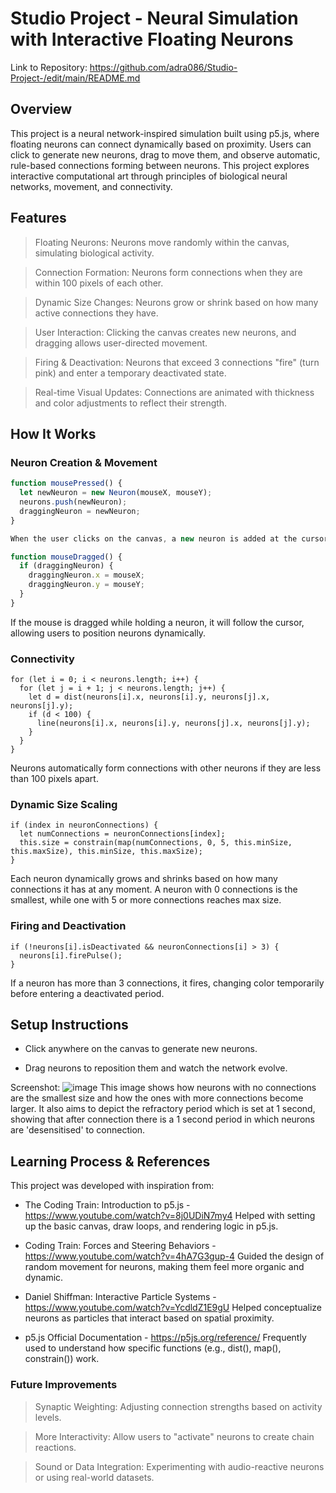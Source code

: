 # Studio Project - Neural Simulation with Interactive Floating Neurons #
Link to Repository: https://github.com/adra086/Studio-Project-/edit/main/README.md

## Overview ##

This project is a neural network-inspired simulation built using p5.js, where floating neurons can connect dynamically based on proximity. Users can click to generate new neurons, drag to move them, and observe automatic, rule-based connections forming between neurons. This project explores interactive computational art through principles of biological neural networks, movement, and connectivity.

## Features ##

> Floating Neurons: Neurons move randomly within the canvas, simulating biological activity.

> Connection Formation: Neurons form connections when they are within 100 pixels of each other.

> Dynamic Size Changes: Neurons grow or shrink based on how many active connections they have.

> User Interaction: Clicking the canvas creates new neurons, and dragging allows user-directed movement.

> Firing & Deactivation: Neurons that exceed 3 connections "fire" (turn pink) and enter a temporary deactivated state.

> Real-time Visual Updates: Connections are animated with thickness and color adjustments to reflect their strength.

## How It Works ##

### Neuron Creation & Movement ###

``` javascript
function mousePressed() {
  let newNeuron = new Neuron(mouseX, mouseY);
  neurons.push(newNeuron);
  draggingNeuron = newNeuron;
}

When the user clicks on the canvas, a new neuron is added at the cursor position. The neuron is immediately set as draggingNeuron, allowing for direct movement.

function mouseDragged() {
  if (draggingNeuron) {
    draggingNeuron.x = mouseX;
    draggingNeuron.y = mouseY;
  }
}
```

If the mouse is dragged while holding a neuron, it will follow the cursor, allowing users to position neurons dynamically.

### Connectivity ###

``` javacsript
for (let i = 0; i < neurons.length; i++) {
  for (let j = i + 1; j < neurons.length; j++) {
    let d = dist(neurons[i].x, neurons[i].y, neurons[j].x, neurons[j].y);
    if (d < 100) {
      line(neurons[i].x, neurons[i].y, neurons[j].x, neurons[j].y);
    }
  }
}
```

Neurons automatically form connections with other neurons if they are less than 100 pixels apart.

### Dynamic Size Scaling ###

``` javacscript
if (index in neuronConnections) {
  let numConnections = neuronConnections[index];
  this.size = constrain(map(numConnections, 0, 5, this.minSize, this.maxSize), this.minSize, this.maxSize);
}
```

Each neuron dynamically grows and shrinks based on how many connections it has at any moment. A neuron with 0 connections is the smallest, while one with 5 or more connections reaches max size.

### Firing and Deactivation ###

``` javacsript
if (!neurons[i].isDeactivated && neuronConnections[i] > 3) {
  neurons[i].firePulse();
}
```

If a neuron has more than 3 connections, it fires, changing color temporarily before entering a deactivated period.

## Setup Instructions ##

- Click anywhere on the canvas to generate new neurons.

- Drag neurons to reposition them and watch the network evolve.

Screenshot: 
![image](https://github.com/user-attachments/assets/3d5d64c3-ed73-44b6-9368-23d00a8a8831)
This image shows how neurons with no connections are the smallest size and how the ones with more connections become larger.
It also aims to depict the refractory period which is set at 1 second, showing that after connection there is a 1 second period in which neurons are 'desensitised' to connection. 

## Learning Process & References ## 

This project was developed with inspiration from:

  - The Coding Train: Introduction to p5.js - https://www.youtube.com/watch?v=8j0UDiN7my4 
      Helped with setting up the basic canvas, draw loops, and rendering logic in p5.js.

  - Coding Train: Forces and Steering Behaviors - https://www.youtube.com/watch?v=4hA7G3gup-4
      Guided the design of random movement for neurons, making them feel more organic and dynamic.
      
  - Daniel Shiffman: Interactive Particle Systems - https://www.youtube.com/watch?v=YcdldZ1E9gU
      Helped conceptualize neurons as particles that interact based on spatial proximity.

  - p5.js Official Documentation - https://p5js.org/reference/
      Frequently used to understand how specific functions (e.g., dist(), map(), constrain()) work.
      
### Future Improvements ###

> Synaptic Weighting: Adjusting connection strengths based on activity levels.

> More Interactivity: Allow users to "activate" neurons to create chain reactions.

> Sound or Data Integration: Experimenting with audio-reactive neurons or using real-world datasets.
